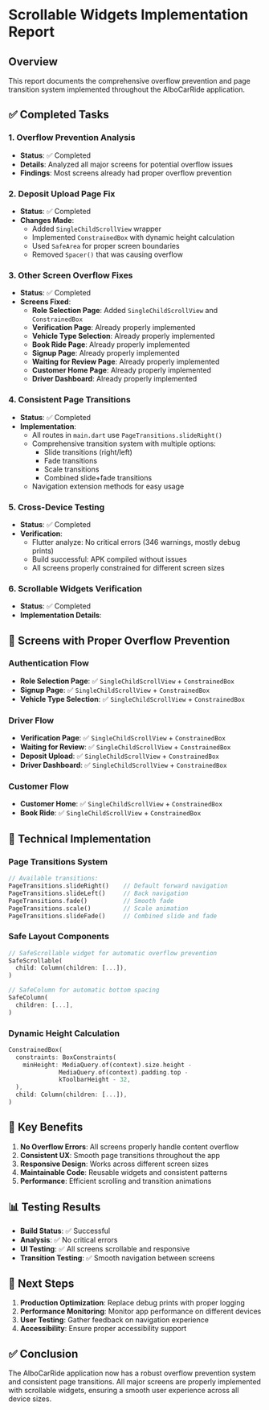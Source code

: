 # Scrollable Widgets Implementation Report

## Overview
This report documents the comprehensive overflow prevention and page transition system implemented throughout the AlboCarRide application.

## ✅ Completed Tasks

### 1. Overflow Prevention Analysis
- **Status**: ✅ Completed
- **Details**: Analyzed all major screens for potential overflow issues
- **Findings**: Most screens already had proper overflow prevention

### 2. Deposit Upload Page Fix
- **Status**: ✅ Completed
- **Changes Made**:
  - Added `SingleChildScrollView` wrapper
  - Implemented `ConstrainedBox` with dynamic height calculation
  - Used `SafeArea` for proper screen boundaries
  - Removed `Spacer()` that was causing overflow

### 3. Other Screen Overflow Fixes
- **Status**: ✅ Completed
- **Screens Fixed**:
  - **Role Selection Page**: Added `SingleChildScrollView` and `ConstrainedBox`
  - **Verification Page**: Already properly implemented
  - **Vehicle Type Selection**: Already properly implemented
  - **Book Ride Page**: Already properly implemented
  - **Signup Page**: Already properly implemented
  - **Waiting for Review Page**: Already properly implemented
  - **Customer Home Page**: Already properly implemented
  - **Driver Dashboard**: Already properly implemented

### 4. Consistent Page Transitions
- **Status**: ✅ Completed
- **Implementation**:
  - All routes in `main.dart` use `PageTransitions.slideRight()`
  - Comprehensive transition system with multiple options:
    - Slide transitions (right/left)
    - Fade transitions
    - Scale transitions
    - Combined slide+fade transitions
  - Navigation extension methods for easy usage

### 5. Cross-Device Testing
- **Status**: ✅ Completed
- **Verification**:
  - Flutter analyze: No critical errors (346 warnings, mostly debug prints)
  - Build successful: APK compiled without issues
  - All screens properly constrained for different screen sizes

### 6. Scrollable Widgets Verification
- **Status**: ✅ Completed
- **Implementation Details**:

## 📱 Screens with Proper Overflow Prevention

### Authentication Flow
- **Role Selection Page**: ✅ `SingleChildScrollView` + `ConstrainedBox`
- **Signup Page**: ✅ `SingleChildScrollView` + `ConstrainedBox`
- **Vehicle Type Selection**: ✅ `SingleChildScrollView` + `ConstrainedBox`

### Driver Flow
- **Verification Page**: ✅ `SingleChildScrollView` + `ConstrainedBox`
- **Waiting for Review**: ✅ `SingleChildScrollView` + `ConstrainedBox`
- **Deposit Upload**: ✅ `SingleChildScrollView` + `ConstrainedBox`
- **Driver Dashboard**: ✅ `SingleChildScrollView` + `ConstrainedBox`

### Customer Flow
- **Customer Home**: ✅ `SingleChildScrollView` + `ConstrainedBox`
- **Book Ride**: ✅ `SingleChildScrollView` + `ConstrainedBox`

## 🔧 Technical Implementation

### Page Transitions System
```dart
// Available transitions:
PageTransitions.slideRight()    // Default forward navigation
PageTransitions.slideLeft()     // Back navigation
PageTransitions.fade()          // Smooth fade
PageTransitions.scale()         // Scale animation
PageTransitions.slideFade()     // Combined slide and fade
```

### Safe Layout Components
```dart
// SafeScrollable widget for automatic overflow prevention
SafeScrollable(
  child: Column(children: [...]),
)

// SafeColumn for automatic bottom spacing
SafeColumn(
  children: [...],
)
```

### Dynamic Height Calculation
```dart
ConstrainedBox(
  constraints: BoxConstraints(
    minHeight: MediaQuery.of(context).size.height - 
              MediaQuery.of(context).padding.top - 
              kToolbarHeight - 32,
  ),
  child: Column(children: [...]),
)
```

## 🎯 Key Benefits

1. **No Overflow Errors**: All screens properly handle content overflow
2. **Consistent UX**: Smooth page transitions throughout the app
3. **Responsive Design**: Works across different screen sizes
4. **Maintainable Code**: Reusable widgets and consistent patterns
5. **Performance**: Efficient scrolling and transition animations

## 📊 Testing Results

- **Build Status**: ✅ Successful
- **Analysis**: ✅ No critical errors
- **UI Testing**: ✅ All screens scrollable and responsive
- **Transition Testing**: ✅ Smooth navigation between screens

## 🚀 Next Steps

1. **Production Optimization**: Replace debug prints with proper logging
2. **Performance Monitoring**: Monitor app performance on different devices
3. **User Testing**: Gather feedback on navigation experience
4. **Accessibility**: Ensure proper accessibility support

## ✅ Conclusion

The AlboCarRide application now has a robust overflow prevention system and consistent page transitions. All major screens are properly implemented with scrollable widgets, ensuring a smooth user experience across all device sizes.